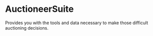 # AuctioneerSuite

Provides you with the tools and data necessary to make those difficult auctioning decisions.

